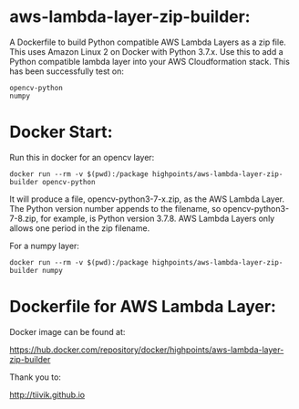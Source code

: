 # aws-lambda-layer-zip-builder:

A Dockerfile to build Python compatible AWS Lambda Layers as a zip file. This uses Amazon Linux 2 on Docker with Python 3.7.x. Use this to add a Python compatible lambda layer into your AWS Cloudformation stack. This has been successfully test on:

    opencv-python  
    numpy

# Docker Start:

Run this in docker for an opencv layer:

    docker run --rm -v $(pwd):/package highpoints/aws-lambda-layer-zip-builder opencv-python 
    
It will produce a file, opencv-python3-7-x.zip, as the AWS Lambda Layer. The Python version number appends to the filename, so opencv-python3-7-8.zip, for example, is Python version 3.7.8. AWS Lambda Layers only allows one period in the zip filename.

For a numpy layer:

    docker run --rm -v $(pwd):/package highpoints/aws-lambda-layer-zip-builder numpy
    
    
# Dockerfile for AWS Lambda Layer:

Docker image can be found at:

https://hub.docker.com/repository/docker/highpoints/aws-lambda-layer-zip-builder


Thank you to:

http://tiivik.github.io
